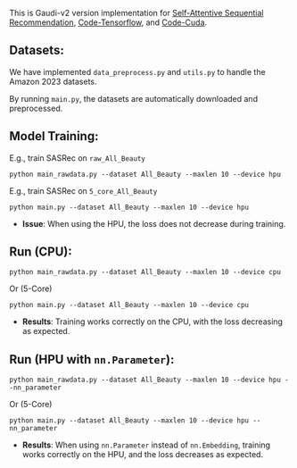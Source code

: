 This is Gaudi-v2 version implementation for [Self-Attentive Sequential Recommendation](https://arxiv.org/abs/1808.09781), [Code-Tensorflow](https://github.com/kang205/SASRec), and [Code-Cuda](https://github.com/pmixer/SASRec.pytorch).

## Datasets:

We have implemented `data_preprocess.py` and `utils.py` to handle the Amazon 2023 datasets.

By running `main.py`, the datasets are automatically downloaded and preprocessed.


## Model Training:

E.g., train SASRec on `raw_All_Beauty`
```
python main_rawdata.py --dataset All_Beauty --maxlen 10 --device hpu
```

E.g., train SASRec on `5_core_All_Beauty`
```
python main.py --dataset All_Beauty --maxlen 10 --device hpu
```


- **Issue**: When using the HPU, the loss does not decrease during training.

## Run (CPU):
```
python main_rawdata.py --dataset All_Beauty --maxlen 10 --device cpu
```

Or (5-Core)
```
python main.py --dataset All_Beauty --maxlen 10 --device cpu
```

- **Results**: Training works correctly on the CPU, with the loss decreasing as expected.

## Run (HPU with `nn.Parameter`):
```
python main_rawdata.py --dataset All_Beauty --maxlen 10 --device hpu --nn_parameter
```

Or (5-Core)
```
python main.py --dataset All_Beauty --maxlen 10 --device hpu --nn_parameter
```
- **Results**: When using `nn.Parameter` instead of `nn.Embedding`, training works correctly on the HPU, and the loss decreases as expected.

